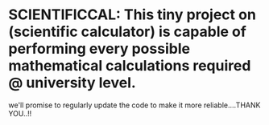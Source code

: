 # SCIENTIFICCAL: This tiny project on (scientific calculator) is capable of performing every possible mathematical calculations required @ university level.
we'll promise to regularly update the code to make it more reliable....THANK YOU..!!
